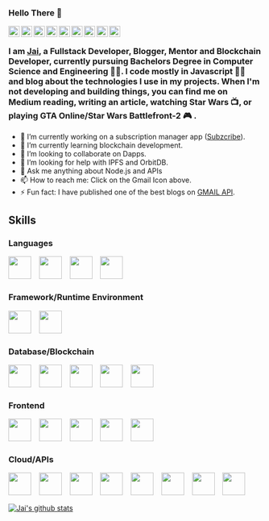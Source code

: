 ### Hello There 👋

<a href="https://twitter.com/parakh_js">
  <img align="left" alt="Jai Parakh" width="22px" src="https://cdn.jsdelivr.net/npm/simple-icons@v3/icons/twitter.svg" />
</a>
<a href="https://www.linkedin.com/in/jai-parakh-5626b4178/">
  <img align="left" alt="Jai Parakh" width="22px" src="https://cdn.jsdelivr.net/npm/simple-icons@v3/icons/linkedin.svg" />
</a>
<a href="https://medium.com/@parakh.js">
  <img align="left" alt="Jai Parakh" width="22px" src="https://cdn.jsdelivr.net/npm/simple-icons@v3/icons/medium.svg" />
</a>
<a href="https://mail.google.com/mail/u/0/?view=cm&fs=1&to=contact.jaiparakh@gmail.com&tf=1">
  <img align="left" alt="Jai Parakh" width="22px" src="https://cdn.jsdelivr.net/npm/simple-icons@v3/icons/gmail.svg" />
</a>
<a href="https://www.instagram.com/parakh.js/">
  <img align="left" alt="Jai Parakh" width="22px" src="https://cdn.jsdelivr.net/npm/simple-icons@v3/icons/instagram.svg" />
</a>
<a href="https://www.hackerrank.com/jaiparakh_kota_1/">
  <img align="left" alt="Jai Parakh" width="22px" src="https://simpleicons.org/icons/hackerrank.svg" />
</a>
<a href="https://www.hackerrank.com/jaiparakh_kota_1/">
  <img align="left" alt="Jai Parakh" width="22px" src="https://simpleicons.org/icons/hackerrank.svg" />
</a>
<a href="https://angel.co/u/jai-parakh">
  <img align="left" alt="Jai Parakh" width="22px" src="https://simpleicons.org/icons/angellist.svg" />
</a>
<a href="https://my.indeed.com/p/jaip-1aizney">
  <img align="left" alt="Jai Parakh" width="22px" src="https://simpleicons.org/icons/indeed.svg" />
</a>


<br>
<!--
**JaiParakh/JaiParakh** is a ✨ _special_ ✨ repository because its `README.md` (this file) appears on your GitHub profile.
![](https://emojis.slackmojis.com/emojis/images/1526741134/3958/storm_trooper.gif?1526741134)
Here are some ideas to get you started:  
-->

### I am [Jai](https://jaiparakh.tech/), a Fullstack Developer, Blogger, Mentor and Blockchain Developer, currently pursuing Bachelors Degree in Computer Science and Engineering 👨‍🎓. I code mostly in Javascript 👨‍💻 and blog about the technologies I use in my projects. When I'm not developing and building things, you can find me on Medium reading, writing an article, watching Star Wars 📺, or playing GTA Online/Star Wars Battlefront-2 :video_game: .

- 🔭 I’m currently working on a subscription manager app ([Subzcribe](https://play.google.com/store/apps/details?id=com.subzcribe)).
- 🌱 I’m currently learning blockchain development.
- 👯 I’m looking to collaborate on Dapps.
- 🤔 I’m looking for help with IPFS and OrbitDB.
- 💬 Ask me anything about Node.js and APIs
- 📫 How to reach me: Click on the Gmail Icon above.
- ⚡ Fun fact: I have published one of the best blogs on [GMAIL API](https://medium.com/@parakh.js/how-to-use-gmail-api-with-node-js-part-1-b17097a64990).


## Skills

### Languages
<p float="left">
    <img src="https://simpleicons.org/icons/javascript.svg" width="45px">&nbsp&nbsp&nbsp
    <img src="https://simpleicons.org/icons/cplusplus.svg" width="45px">&nbsp&nbsp&nbsp
    <img src="https://simpleicons.org/icons/python.svg" width="45px">&nbsp&nbsp&nbsp
    <img src="https://simpleicons.org/icons/c.svg" width="45px">&nbsp&nbsp&nbsp
</p>

### Framework/Runtime Environment
<p float="left">
    <img src="https://simpleicons.org/icons/next-dot-js.svg" width="45px">&nbsp&nbsp&nbsp
    <img src="https://simpleicons.org/icons/node-dot-js.svg" width="45px">&nbsp&nbsp&nbsp
</p>

### Database/Blockchain
<p float="left">
    <img src="https://simpleicons.org/icons/mongodb.svg" width="45px">&nbsp&nbsp&nbsp
    <img src="https://simpleicons.org/icons/mysql.svg" width="45px">&nbsp&nbsp&nbsp
    <img src="https://simpleicons.org/icons/firebase.svg" width="45px">&nbsp&nbsp&nbsp
    <img src="https://simpleicons.org/icons/ethereum.svg" width="45px">&nbsp&nbsp&nbsp
    <img src="https://simpleicons.org/icons/ipfs.svg" width="45px">&nbsp&nbsp&nbsp
</p>

### Frontend
<p float="left">
    <img src="https://simpleicons.org/icons/react.svg" width="45px">&nbsp&nbsp&nbsp
    <img src="https://simpleicons.org/icons/bootstrap.svg" width="45px">&nbsp&nbsp&nbsp
    <img src="https://simpleicons.org/icons/css3.svg" width="45px">&nbsp&nbsp&nbsp
    <img src="https://simpleicons.org/icons/html5.svg" width="45px">&nbsp&nbsp&nbsp
    <img src="https://simpleicons.org/icons/fontawesome.svg" width="45px">&nbsp&nbsp&nbsp
</p>

### Cloud/APIs
<p float="left">
    <img src="https://simpleicons.org/icons/googlecloud.svg" width="45px">&nbsp&nbsp&nbsp
    <img src="https://simpleicons.org/icons/amazonaws.svg" width="45px">&nbsp&nbsp&nbsp
    <img src="https://simpleicons.org/icons/vercel.svg" width="45px">&nbsp&nbsp&nbsp
    <img src="https://simpleicons.org/icons/heroku.svg" width="45px">&nbsp&nbsp&nbsp
    <img src="https://simpleicons.org/icons/gmail.svg" width="45px">&nbsp&nbsp&nbsp
    <img src="https://simpleicons.org/icons/googledrive.svg" width="45px">&nbsp&nbsp&nbsp
    <img src="https://simpleicons.org/icons/googlecalendar.svg" width="45px">&nbsp&nbsp&nbsp
    <img src="https://simpleicons.org/icons/openlayers.svg" width="45px">&nbsp&nbsp&nbsp
</p>

[![Jai's github stats](https://github-readme-stats.vercel.app/api?username=JaiParakh)](https://jaiparakh.tech/)

